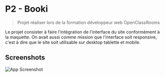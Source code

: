 
# P2 - Booki

>Projet réaliser lors de la formation développeur web OpenClassRooms

Le projet consister à faire l'intégration de l'interface du site conformément à la maquette. On avait aussi comme mission que l'interface soit responsive, c'est à dire que le site soit utilisable sur desktop tablette et mobile. 




## Screenshots

![App Screenshot](https://user.oc-static.com/upload/2022/06/20/16557256333819_FR_1155_P3_Banner-Booki.png)

